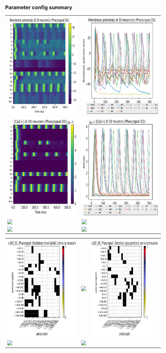 ### Parameter config summary 
<table>

<tr>
  <td><a href="neurons_D1_Pharyngeal.png"><img alt=" " src="neurons_D1_Pharyngeal.png" height="320"/></a></td>
  <td><a href="traces_neuron_Pharyngeal_D1.png"><img alt=" " src="traces_neuron_Pharyngeal_D1.png" height="320"/></a></td>
</tr>

<tr>
  <td><a href="neuron_activity_D1_Pharyngeal.png"><img alt=" " src="neuron_activity_D1_Pharyngeal.png" height="320"/></a></td>
  <td><a href="traces_neuron_activity_Pharyngeal_D1.png"><img alt=" " src="traces_neuron_activity_Pharyngeal_D1.png" height="320"/></a></td>
</tr>

<tr>
  <td><a href="muscles_D1_Pharyngeal.png"><img alt=" " src="muscles_D1_Pharyngeal.png" height="320"/></a></td>
  <td><a href="traces_muscles_Pharyngeal_D1.png"><img alt=" " src="traces_muscles_Pharyngeal_D1.png" height="320"/></a></td>
</tr>

<tr>
  <td><a href="muscle_activity_D1_Pharyngeal.png"><img alt=" " src="muscle_activity_D1_Pharyngeal.png" height="320"/></a></td>
  <td><a href="traces_muscles_activity_Pharyngeal_D1.png"><img alt=" " src="traces_muscles_activity_Pharyngeal_D1.png" height="320"/></a></td>
</tr>
</table>
<table>

<tr><td><a href="c302_D1_Pharyngeal_exc_to_neurons.png"><img alt=" " src="c302_D1_Pharyngeal_exc_to_neurons.png" height="320"/></a></td>

  <td><a href="c302_D1_Pharyngeal_inh_to_neurons.png"><img alt=" " src="c302_D1_Pharyngeal_inh_to_neurons.png" height="320"/></a></td>

  <td><a href="c302_D1_Pharyngeal_elec_to_neurons.png"><img alt=" " src="c302_D1_Pharyngeal_elec_to_neurons.png" height="320"/></a></td></tr>

<tr><td><a href="c302_D1_Pharyngeal_exc_to_muscles.png"><img alt=" " src="c302_D1_Pharyngeal_exc_to_muscles.png" height="320"/></a></td>

  <td><a href="c302_D1_Pharyngeal_inh_to_muscles.png"><img alt=" " src="c302_D1_Pharyngeal_inh_to_muscles.png" height="320"/></a></td></tr>
</table>
